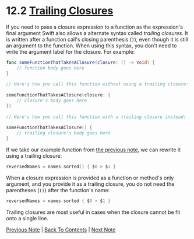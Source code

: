 # 12.2 [Trailing Closures](https://developer.apple.com/library/content/documentation/Swift/Conceptual/Swift_Programming_Language/Closures.html#//apple_ref/doc/uid/TP40014097-CH11-ID102)

If you need to pass a closure expression to a function as the expression's final argument Swift also allows a alternate syntax called *trailing closures*. It is written after a function call's closing parenthesis (`)`), even though it is still an argument to the function. When using this syntax, you don't need to write the argument label for the closure. For example:

```Swift
func someFunctionThatTakesAClosure(closure: () -> Void) {
    // function body goes here
}
 
// Here's how you call this function without using a trailing closure:
 
someFunctionThatTakesAClosure(closure: {
    // closure's body goes here
})
 
// Here's how you call this function with a trailing closure instead:
 
someFunctionThatTakesAClosure() {
    // trailing closure's body goes here
}
```

If we take our example function from [the previous note](/12%20-%20Closures/12.0%20-%20Closure%20Expressions.md), we can rewrite it using a trailing closure:

```Swift
reversedNames = names.sorted() { $0 > $1 }
```

When a closure expression is provided as a function or method's only argument, and you provide it as a trailing closure, you do not need the parentheses (`()`) after the function's name:

```Swift
reversedNames = names.sorted { $0 > $1 }
```

Trailing closures are most useful in cases when the closure cannot be fit onto a single line.

[Previous Note](../6%20-%20Functions/6.2%20-%20Functions%20with%20Multiple%20Return%20Values.md) | [Back To Contents](https://github.com/Firanus/swift-language-guide-notes) |  [Next Note](../12%20-%20Closures/12.3%20-%20Capturing%20Values.md)